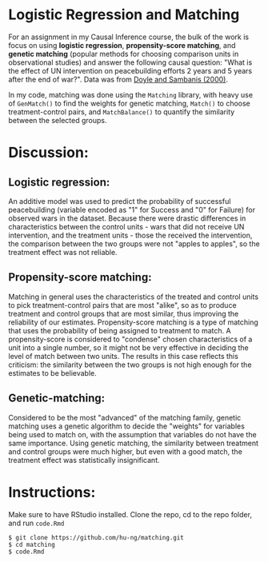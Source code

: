 # Logistic Regression and Matching

For an assignment in my Causal Inference course, the bulk of the work is focus on using __logistic regression__, __propensity-score matching__, and __genetic matching__ (popular methods for choosing comparison units in observational studies) and answer the following causal question: "What is the effect of UN intervention on peacebuilding efforts 2 years and 5 years after the end of war?". Data was from [Doyle and Sambanis (2000)](https://www.jstor.org/stable/2586208?seq=1#page_scan_tab_contents).

In my code, matching was done using the `Matching` library, with heavy use of `GenMatch()` to find the weights for genetic matching, `Match()` to choose treatment-control pairs, and `MatchBalance()` to quantify the similarity between the selected groups.

# Discussion:

## Logistic regression:

An additive model was used to predict the probability of successful peacebuilding (variable encoded as "1" for Success and "0" for Failure) for observed wars in the dataset. Because there were drastic differences in characteristics between the control units - wars that did not receive UN intervention, and the treatment units - those the received the intervention, the comparison between the two groups were not "apples to apples", so the treatment effect was not reliable.

## Propensity-score matching:

Matching in general uses the characteristics of the treated and control units to pick treatment-control pairs that are most "alike", so as to produce treatment and control groups that are most similar, thus improving the reliability of our estimates. Propensity-score matching is a type of matching that uses the probability of being assigned to treatment to match. A propensity-score is considered to "condense" chosen characteristics of a unit into a single number, so it might not be very effective in deciding the level of match between two units. The results in this case reflects this criticism: the similarity between the two groups is not high enough for the estimates to be believable.

## Genetic-matching:

Considered to be the most "advanced" of the matching family, genetic matching uses a genetic algorithm to decide the "weights" for variables being used to match on, with the assumption that variables do not have the same importance. Using genetic matching, the similarity between treatment and control groups were much higher, but even with a good match, the treatment effect was statistically insignificant.

# Instructions:

Make sure to have RStudio installed. Clone the repo, cd to the repo folder, and run `code.Rmd`
```
$ git clone https://github.com/hu-ng/matching.git
$ cd matching
$ code.Rmd
```
